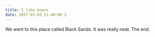 ```yaml
---
title: I like beans
date: 2017-03-03 21:40:00 Z
---
```


We went to this place called Black Sands. It was really neat. The end.